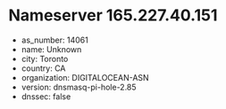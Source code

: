 # Nameserver 165.227.40.151

* as_number: 14061
* name: Unknown
* city: Toronto
* country: CA
* organization: DIGITALOCEAN-ASN
* version: dnsmasq-pi-hole-2.85
* dnssec: false
